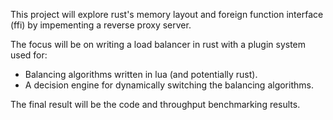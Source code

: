 This project will explore rust's memory layout and foreign function interface (ffi)
by impementing a reverse proxy server.

The focus will be on writing a load balancer in rust with a plugin system used for:
  - Balancing algorithms written in lua (and potentially rust).
  - A decision engine for dynamically switching the balancing algorithms.

The final result will be the code and throughput benchmarking results.
